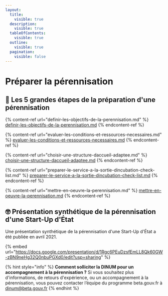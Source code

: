 ```yaml
---
layout:
  title:
    visible: true
  description:
    visible: true
  tableOfContents:
    visible: true
  outline:
    visible: true
  pagination:
    visible: false
---
```


# Préparer la pérennisation

## 🚀 Les 5 grandes étapes de la préparation d'une pérennisation <a href="#les-5-grandes-etapes-de-la-preparation-dune-perennisation" id="les-5-grandes-etapes-de-la-preparation-dune-perennisation"></a>

{% content-ref url="definir-les-objectifs-de-la-perennisation.md" %}
[definir-les-objectifs-de-la-perennisation.md](definir-les-objectifs-de-la-perennisation.md)
{% endcontent-ref %}

{% content-ref url="evaluer-les-conditions-et-ressources-necessaires.md" %}
[evaluer-les-conditions-et-ressources-necessaires.md](evaluer-les-conditions-et-ressources-necessaires.md)
{% endcontent-ref %}

{% content-ref url="choisir-une-structure-daccueil-adaptee.md" %}
[choisir-une-structure-daccueil-adaptee.md](choisir-une-structure-daccueil-adaptee.md)
{% endcontent-ref %}

{% content-ref url="preparer-le-service-a-la-sortie-dincubation-check-list.md" %}
[preparer-le-service-a-la-sortie-dincubation-check-list.md](preparer-le-service-a-la-sortie-dincubation-check-list.md)
{% endcontent-ref %}

{% content-ref url="mettre-en-oeuvre-la-perennisation.md" %}
[mettre-en-oeuvre-la-perennisation.md](mettre-en-oeuvre-la-perennisation.md)
{% endcontent-ref %}

## 🤓 Présentation synthétique de la pérennisation d'une Start-Up d'État <a href="#presentation-synthetique-de-la-perennisation-dune-start-up-detat" id="presentation-synthetique-de-la-perennisation-dune-start-up-detat"></a>

Une présentation synthétique de la pérennisation d'une Start-Up d'État a été publiée en avril 2021.

{% embed url="https://docs.google.com/presentation/d/1Rgc6PEuDzsfEmLL8Qk60GW-zBN9neHg32Q0nbuPGXd0/edit?usp=sharing" %}

{% hint style="info" %}
**Comment solliciter la DINUM pour un accompagnement à la pérennisation ?** Si vous souhaitez plus d'informations, de retours d'expérience, ou un accompagnement à la pérennisation, vous pouvez contacter l’équipe du programme beta.gouv.fr à dinum@beta.gouv.fr
{% endhint %}

